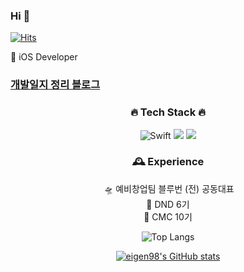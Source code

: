 ### Hi 👋

<!--
**eigen98/eigen98** is a ✨ _special_ ✨ repository because its `README.md` (this file) appears on your GitHub profile.

Here are some ideas to get you started:

- 🔭 I’m currently working on ...
- 🌱 I’m currently learning ...
- 👯 I’m looking to collaborate on ...
- 🤔 I’m looking for help with ...
- 💬 Ask me about ...
- 📫 How to reach me: ...
- 😄 Pronouns: ...
- ⚡ Fun fact: ...
-->
    
[![Hits](https://hits.seeyoufarm.com/api/count/incr/badge.svg?url=https%3A%2F%2Fgithub.com%2Feigen98&count_bg=%23747BE1&title_bg=%23555555&icon=&icon_color=%23E7E7E7&title=hits&edge_flat=false)](https://hits.seeyoufarm.com)

🌱 iOS Developer

### [개발일지 정리 블로그](https://eigen.tistory.com/)

<div align="center"> <!-- 가운데 정렬 -->
    
### 🔥 Tech Stack 🔥
    
![Swift](https://img.shields.io/badge/SWIFT-F54A2A?style=for-the-badge&logo=swift&logoColor=white)
<img src="https://img.shields.io/badge/JAVA-007396?style=for-the-badge&logo=java&logoColor=white">
<img src="https://img.shields.io/badge/KOTLIN-7F52FF?style=for-the-badge&logo=kotlin&logoColor=white">
    
###  🕰️ Experience
󠁄
    🛸 예비창업팀 블루번 (전) 공동대표      
    󠁄🎯 DND 6기       
    🏅 CMC 10기        
    
    
    
    
    
![Top Langs](https://github-readme-stats.vercel.app/api/top-langs/?username=eigen98&layout=compact&theme=tokyonight)



  [![eigen98's GitHub stats](https://github-readme-stats.vercel.app/api?username=eigen98&show_icons=true&theme=radical)](https://github.com/eigen98-readme-stats)
  
  
</div>

